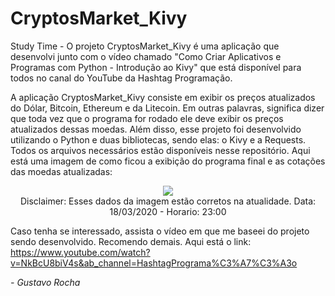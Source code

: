 # CryptosMarket_Kivy

Study Time - O projeto CryptosMarket_Kivy é uma aplicação que desenvolvi junto com o vídeo chamado "Como Criar Aplicativos e Programas com Python - Introdução ao Kivy" que está disponível para todos no canal do YouTube da Hashtag Programação.

A aplicação CryptosMarket_Kivy consiste em exibir os preços atualizados do Dólar, Bitcoin, Ethereum e da Litecoin. Em outras palavras, significa dizer que toda vez que o programa for rodado ele deve exibir os preços atualizados dessas moedas.
Além disso, esse projeto foi desenvolvido utilizando o Python e duas bibliotecas, sendo elas: o Kivy e a Requests. Todos os arquivos necessários estão disponíveis nesse repositório. Aqui está uma imagem de como ficou a exibição do programa final e as cotações das moedas atualizadas:

<p align="center">
  <img src = "https://user-images.githubusercontent.com/87160095/159102422-69b12f3a-1404-4eed-a5bf-12494704deee.png"> <br>
  Disclaimer: Esses dados da imagem estão corretos na atualidade. Data: 18/03/2020 - Horario: 23:00
</p>

Caso tenha se interessado, assista o vídeo em que me baseei do projeto sendo desenvolvido. Recomendo demais. Aqui está o link: https://www.youtube.com/watch?v=NkBcU8biV4s&ab_channel=HashtagPrograma%C3%A7%C3%A3o

*- Gustavo Rocha*
